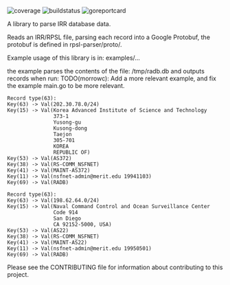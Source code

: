 ![coverage](./coverage_badge.png "Coverage")
![buildstatus](https://api.travis-ci.org/morrowc/contrib.svg?branch=master "BuildStatus")
![goreportcard](https://goreportcard.com/badge/github.com/manrs-tools/contrib "Go Report Card")

A library to parse IRR database data.

Reads an IRR/RPSL file, parsing each record into a Google Protobuf,
the protobuf is defined in rpsl-parser/proto/.

Example usage of this library is in:
examples/...

the example parses the contents of the file: /tmp/radb.db
and outputs records when run:
TODO(morrowc): Add a more relevant example,
and fix the example main.go to be more relevant.

~~~~
Record type(63):
Key(63)	-> Val(202.30.78.0/24)
Key(15)	-> Val(Korea Advanced Institute of Science and Technology
               373-1
               Yusong-gu
               Kusong-dong
               Taejon
               305-701
               KOREA
               REPUBLIC OF)
Key(53)	-> Val(AS372)
Key(38)	-> Val(RS-COMM_NSFNET)
Key(41)	-> Val(MAINT-AS372)
Key(11)	-> Val(nsfnet-admin@merit.edu 19941103)
Key(69)	-> Val(RADB)

Record type(63):
Key(63)	-> Val(198.62.64.0/24)
Key(15)	-> Val(Naval Command Control and Ocean Surveillance Center
               Code 914
               San Diego
               CA 92152-5000, USA)
Key(53)	-> Val(AS22)
Key(38)	-> Val(RS-COMM_NSFNET)
Key(41)	-> Val(MAINT-AS22)
Key(11)	-> Val(nsfnet-admin@merit.edu 19950501)
Key(69)	-> Val(RADB)
~~~~

Please see the CONTRIBUTING file for information about contributing to this project.
